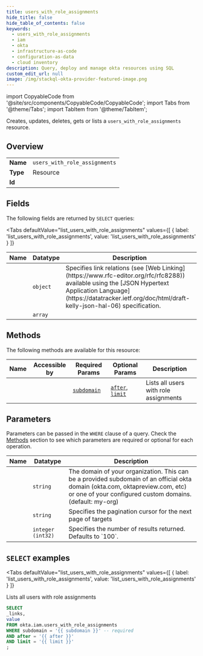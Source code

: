 ```yaml
--- 
title: users_with_role_assignments
hide_title: false
hide_table_of_contents: false
keywords:
  - users_with_role_assignments
  - iam
  - okta
  - infrastructure-as-code
  - configuration-as-data
  - cloud inventory
description: Query, deploy and manage okta resources using SQL
custom_edit_url: null
image: /img/stackql-okta-provider-featured-image.png
---
```


import CopyableCode from '@site/src/components/CopyableCode/CopyableCode';
import Tabs from '@theme/Tabs';
import TabItem from '@theme/TabItem';

Creates, updates, deletes, gets or lists a <code>users_with_role_assignments</code> resource.

## Overview
<table><tbody>
<tr><td><b>Name</b></td><td><code>users_with_role_assignments</code></td></tr>
<tr><td><b>Type</b></td><td>Resource</td></tr>
<tr><td><b>Id</b></td><td><CopyableCode code="okta.iam.users_with_role_assignments" /></td></tr>
</tbody></table>

## Fields

The following fields are returned by `SELECT` queries:

<Tabs
    defaultValue="list_users_with_role_assignments"
    values={[
        { label: 'list_users_with_role_assignments', value: 'list_users_with_role_assignments' }
    ]}
>
<TabItem value="list_users_with_role_assignments">

<table>
<thead>
    <tr>
    <th>Name</th>
    <th>Datatype</th>
    <th>Description</th>
    </tr>
</thead>
<tbody>
<tr>
    <td><CopyableCode code="_links" /></td>
    <td><code>object</code></td>
    <td>Specifies link relations (see [Web Linking](https://www.rfc-editor.org/rfc/rfc8288)) available using the [JSON Hypertext Application Language](https://datatracker.ietf.org/doc/html/draft-kelly-json-hal-06) specification.</td>
</tr>
<tr>
    <td><CopyableCode code="value" /></td>
    <td><code>array</code></td>
    <td></td>
</tr>
</tbody>
</table>
</TabItem>
</Tabs>

## Methods

The following methods are available for this resource:

<table>
<thead>
    <tr>
    <th>Name</th>
    <th>Accessible by</th>
    <th>Required Params</th>
    <th>Optional Params</th>
    <th>Description</th>
    </tr>
</thead>
<tbody>
<tr>
    <td><a href="#list_users_with_role_assignments"><CopyableCode code="list_users_with_role_assignments" /></a></td>
    <td><CopyableCode code="select" /></td>
    <td><a href="#parameter-subdomain"><code>subdomain</code></a></td>
    <td><a href="#parameter-after"><code>after</code></a>, <a href="#parameter-limit"><code>limit</code></a></td>
    <td>Lists all users with role assignments</td>
</tr>
</tbody>
</table>

## Parameters

Parameters can be passed in the `WHERE` clause of a query. Check the [Methods](#methods) section to see which parameters are required or optional for each operation.

<table>
<thead>
    <tr>
    <th>Name</th>
    <th>Datatype</th>
    <th>Description</th>
    </tr>
</thead>
<tbody>
<tr id="parameter-subdomain">
    <td><CopyableCode code="subdomain" /></td>
    <td><code>string</code></td>
    <td>The domain of your organization. This can be a provided subdomain of an official okta domain (okta.com, oktapreview.com, etc) or one of your configured custom domains. (default: my-org)</td>
</tr>
<tr id="parameter-after">
    <td><CopyableCode code="after" /></td>
    <td><code>string</code></td>
    <td>Specifies the pagination cursor for the next page of targets</td>
</tr>
<tr id="parameter-limit">
    <td><CopyableCode code="limit" /></td>
    <td><code>integer (int32)</code></td>
    <td>Specifies the number of results returned. Defaults to `100`.</td>
</tr>
</tbody>
</table>

## `SELECT` examples

<Tabs
    defaultValue="list_users_with_role_assignments"
    values={[
        { label: 'list_users_with_role_assignments', value: 'list_users_with_role_assignments' }
    ]}
>
<TabItem value="list_users_with_role_assignments">

Lists all users with role assignments

```sql
SELECT
_links,
value
FROM okta.iam.users_with_role_assignments
WHERE subdomain = '{{ subdomain }}' -- required
AND after = '{{ after }}'
AND limit = '{{ limit }}'
;
```
</TabItem>
</Tabs>
